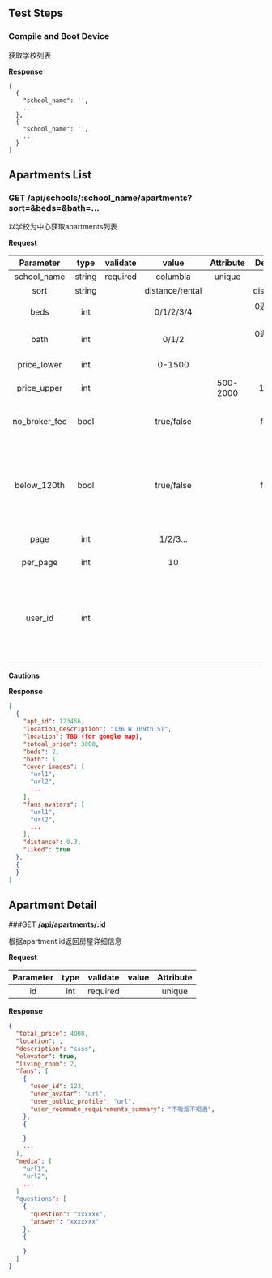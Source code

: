 Test Steps
----------

### Compile and Boot Device

获取学校列表

**Response**

```
[ 
  {
    "school_name": '',
    ...
  },
  {
    "school_name": '',
    ...
  }
]
```

Apartments List
---------------

### GET **/api/schools/:school_name/apartments?sort=&beds=&bath=...**

以学校为中心获取apartments列表

**Request**

| Parameter     | type   | validate | value           | Attribute | Default   | Note                                                               |
|:-------------:|:------:|:--------:|:---------------:|:---------:|:---------:|:------------------------------------------------------------------:|
|  school_name  | string | required |    columbia     |  unique   |           |                                                                    |
|     sort      | string |          | distance/rental |           | distance  |                             按什么排序                             |
|     beds      |  int   |          |    0/1/2/3/4    |           | 0返回全部 |                        只显示几张卧室的房间                        |
|     bath      |  int   |          |      0/1/2      |           | 0返回全部 |                        只返回bath个卫生间的                        |
|  price_lower  |  int   |          |     0-1500      |           |     0     |                         price lower bound                          |
|  price_upper  |  int   |          |                 | 500-2000  |   1500    |                         price upper bound                          |
| no_broker_fee |  bool  |          |   true/false    |           |   false   |                      false means "don't care"                      |
|  below_120th  |  bool  |          |   true/false    |           |   false   | false means don't care, it is a customised field only for Columbia |
|     page      |  int   |          |    1/2/3...     |           |     1     |                            page number                             |
|   per_page    |  int   |          |       10        |           |    10     |                           apts per page                            |
|    user_id    |  int   |          |                 |           |    -1     |   无效id也可以获取列表，只是会影响返回的对于房子是否wishlist的值   |

**Cautions**

**Response**

```json
[
  {
    "apt_id": 123456,
    "location_description": "136 W 109th ST",
    "location": TBD (for google map),
    "totoal_price": 3000,
    "beds": 2,
    "bath": 1,
    "cover_images": [
      "url1",
      "url2",
      ...
    ],
    "fans_avatars": [
      "url1",
      "url2",
      ...
    ],
    "distance": 0.3,
    "liked": true
  },
  {
  }
]
```

Apartment Detail
----------------

###GET **/api/apartments/:id**

根据apartment id返回房屋详细信息

**Request**

| Parameter | type | validate | value | Attribute |
|:---------:|:----:|:--------:|:-----:|:---------:|
|    id     | int  | required |       |  unique   |

**Response**

```json
{
  "total_price": 4000,
  "location": ,
  "description": "ssss",
  "elevator": true,
  "living_room": 2,
  "fans": [
    {
      "user_id": 123,
      "user_avatar": "url",
      "user_public_profile": "url",
      "user_roommate_requirements_summary": "不吸烟不喝酒",
    },
    {

    }
    ...
  ],
  "media": [
    "url1",
    "url2",
    ...
  ]
  "questions": [
    {
      "question": "xxxxxx",
      "answer": "xxxxxxx"
    },
    {

    }
  ]
}
```
